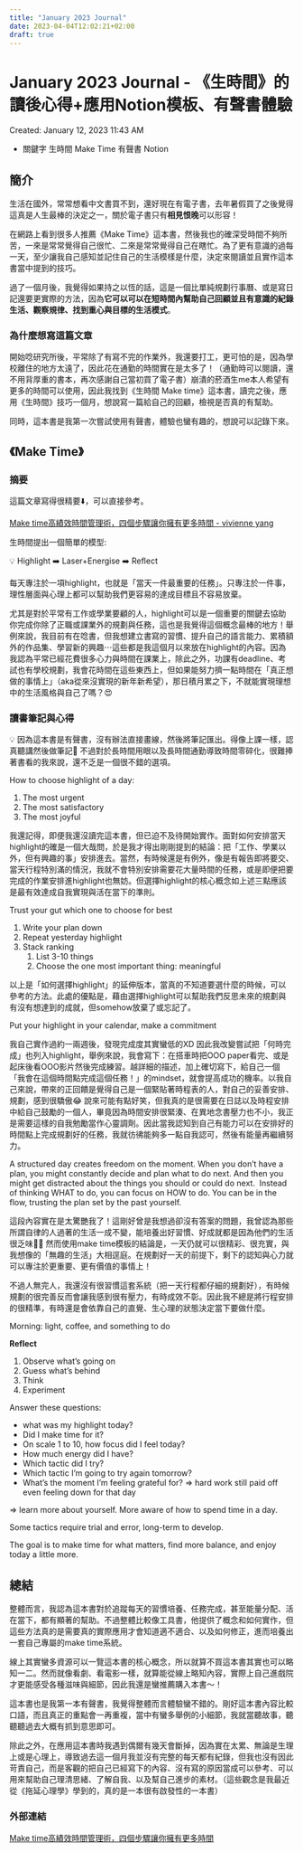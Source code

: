 ```yaml
---
title: "January 2023 Journal"
date: 2023-04-04T12:02:21+02:00
draft: true
---
```


# January 2023 Journal - 《生時間》的讀後心得+應用Notion模板、有聲書體驗

Created: January 12, 2023 11:43 AM

- 關鍵字
    生時間
    Make Time
    有聲書
    Notion
    

## 簡介

生活在國外，常常想看中文書買不到，還好現在有電子書，去年暑假買了之後覺得這真是人生最棒的決定之一，關於電子書只有**相見恨晚**可以形容！

在網路上看到很多人推薦《Make Time》這本書，然後我也的確深受時間不夠所苦，一來是常常覺得自己很忙、二來是常常覺得自己在瞎忙。為了更有意識的過每一天，至少讓我自己感知並記住自己的生活模樣是什麼，決定來閱讀並且實作這本書當中提到的技巧。

過了一個月後，我覺得如果持之以恆的話，這是一個比單純規劃行事曆、或是寫日記還要更實際的方法，因為**它可以可以在短時間內幫助自己回顧並且有意識的紀錄生活、觀察規律、找到重心與目標的生活模式**。

### 為什麼想寫這篇文章

開始唸研究所後，平常除了有寫不完的作業外，我還要打工，更可怕的是，因為學校離住的地方太遠了，因此花在通勤的時間實在是太多了！（通勤時可以閱讀，還不用背厚重的書本，再次感謝自己當初買了電子書）崩潰的菸酒生me本人希望有更多的時間可以使用，因此我找到《生時間 Make time》這本書，讀完之後，應用《生時間》技巧一個月，想說寫一篇給自己的回顧，檢視是否真的有幫助。

同時，這本書是我第一次嘗試使用有聲書，體驗也蠻有趣的，想說可以記錄下來。

## 《Make Time》

### 摘要

這篇文章寫得很精要⬇️，可以直接參考。

[Make time高績效時間管理術，四個步驟讓你擁有更多時間 - vivienne yang](https://vivienneyang.com/make-time%e9%ab%98%e7%b8%be%e6%95%88%e6%99%82%e9%96%93%e7%ae%a1%e7%90%86%e8%a1%93%ef%bc%8c%e5%9b%9b%e5%80%8b%e6%ad%a5%e9%a9%9f%e8%ae%93%e4%bd%a0%e6%93%81%e6%9c%89%e6%9b%b4%e5%a4%9a%e6%99%82%e9%96%93/)

生時間提出一個簡單的模型:

<aside>
💡 Highlight ➡️ Laser+Energise ➡️ Reflect

</aside>

每天專注於一項highlight，也就是「當天一件最重要的任務」。只專注於一件事，理性層面與心理上都可以幫助我們更容易的達成目標且不容易放棄。

尤其是對於平常有工作或學業要顧的人，highlight可以是一個重要的關鍵去協助你完成你除了正職或課業外的規劃與任務，這也是我覺得這個概念最棒的地方！舉例來說，我目前有在唸書，但我想建立書寫的習慣、提升自己的語言能力、累積額外的作品集、學習新的興趣⋯這些都是我這個月以來放在highlight的內容。因為我認為平常已經花費很多心力與時間在課業上，除此之外，功課有deadline、考試也有學校規劃，我會花時間在這些東西上，但如果能努力擠一點時間在「真正想做的事情上」（aka從來沒實現的新年新希望），那日積月累之下，不就能實現理想中的生活風格與自己了嗎？😍

### 讀書筆記與心得

<aside>
💡 因為這本書是有聲書，沒有辦法直接畫線，然後將筆記匯出。得像上課一樣，認真聽講然後做筆記🤣 不過對於長時間用眼以及長時間通勤導致時間零碎化，很難捧著書看的我來說，還不乏是一個很不錯的選項。

</aside>

How to choose highlight of a day:

1. The most urgent
2. The most satisfactory
3. The most joyful

我還記得，即便我還沒讀完這本書，但已迫不及待開始實作。面對如何安排當天highlight的確是一個大哉問，於是我才得出剛剛提到的結論：把「工作、學業以外，但有興趣的事」安排進去。當然，有時候還是有例外，像是有報告即將要交、當天行程特別滿的情況，我就不會特別安排需要花大量時間的任務，或是即便把要完成的作業安排進highlight也無妨。但選擇highlight的核心概念如上述三點應該是最有效達成自我實現與活在當下的準則。

Trust your gut which one to choose for best

1. Write your plan down
2. Repeat yesterday highlight
3. Stack ranking
    1. List 3-10 things
    2. Choose the one most important thing: meaningful

以上是「如何選擇highlight」的延伸版本，當真的不知道要選什麼的時候，可以參考的方法。此處的優點是，藉由選擇highlight可以幫助我們反思未來的規劃與有沒有想達到的成就，但somehow放棄了或忘記了。

Put your highlight in your calendar, make a commitment

我自己實作過約一兩週後，發現完成度其實蠻低的XD 因此我改變嘗試把「何時完成」也列入highlight，舉例來說，我會寫下：在搭車時把OOO paper看完、或是起床後看OOO影片然後完成練習。越詳細的描述，加上確切寫下，給自己一個「我會在這個時間點完成這個任務！」的mindset，就會提高成功的機率。以我自己來說，帶來的正回饋是覺得自己是一個緊貼著時程表的人，對自己的妥善安排、規劃，感到很驕傲😂 說來可能有點好笑，但我真的是很需要在日誌以及時程安排中給自己鼓勵的一個人，畢竟因為時間安排很緊湊、在異地念書壓力也不小，我正是需要這樣的自我勉勵當作心靈調劑。因此當我認知到自己有能力可以在安排好的時間點上完成規劃好的任務，我就彷彿能夠多一點自我認可，然後有能量再繼續努力。

A structured day creates freedom on the moment. When you don’t have a plan, you might constantly decide and plan what to do next. And then you might get distracted about the things you should or could do next.  Instead of thinking WHAT to do, you can focus on HOW to do. You can be in the flow, trusting the plan set by the past yourself.

這段內容實在是太驚艷我了！這剛好曾是我想過卻沒有答案的問題，我曾認為那些所謂自律的人過著的生活一成不變，能培養出好習慣、好成就都是因為他們的生活很乏味🤣🤣 然而使用make time模板的結論是，一天仍就可以很精彩、很充實，與我想像的「無趣的生活」大相逕庭。在規劃好一天的前提下，剩下的認知與心力就可以專注於更重要、更有價值的事情上！

不過人無完人，我還沒有很習慣這套系統（把一天行程都仔細的規劃好），有時候規劃的很完善反而會讓我感到很有壓力，有時成效不彰。因此我不總是將行程安排的很精準，有時還是會依靠自己的直覺、生心理的狀態決定當下要做什麼。

Morning: light, coffee, and something to do

**Reflect**

1. Observe what’s going on
2. Guess what’s behind
3. Think
4. Experiment

Answer these questions:

- what was my highlight today?
- Did I make time for it?
- On scale 1 to 10, how focus did I feel today?
- How much energy did I have?
- Which tactic did I try?
- Which tactic I’m going to try again tomorrow?
- What’s the moment I’m feeling grateful for? => hard work still paid off even feeling down for that day

=> learn more about yourself. More aware of how to spend time in a day.

Some tactics require trial and error, long-term to develop.

The goal is to make time for what matters, find more balance, and enjoy today a little more.

## 總結

整體而言，我認為這本書對於追蹤每天的習慣培養、任務完成，甚至能量分配、活在當下，都有顯著的幫助。不過整體比較像工具書，他提供了概念和如何實作，但這些方法真的是需要真的實際應用才會知道適不適合、以及如何修正，進而培養出一套自己專屬的make time系統。

線上其實蠻多資源可以一覽這本書的核心概念，所以就算不買這本書其實也可以略知一二。然而就像看劇、看電影一樣，就算能從線上略知內容，實際上自己進戲院才更能感受各種滋味與細節，因此我還是蠻推薦購入本書～！

這本書也是我第一本有聲書，我覺得整體而言體驗蠻不錯的。剛好這本書內容比較口語，而且真正的重點會一再重複，當中有蠻多舉例的小細節，我就當聽故事，聽聽聽過去大概有抓到意思即可。

除此之外，在應用這本書時我遇到偶爾有幾天會斷掉，因為實在太累、無論是生理上或是心理上，導致過去這一個月我並沒有完整的每天都有紀錄，但我也沒有因此苛責自己，而是客觀的把自己已經寫下的內容、沒有寫的原因當成可以參考、可以用來幫助自己理清思緒、了解自我、以及幫自己進步的素材。（這些觀念是我最近從《拖延心理學》學到的，真的是一本很有啟發性的一本書）

### 外部連結

[Make time高績效時間管理術，四個步驟讓你擁有更多時間](https://vivienneyang.com/make-time%e9%ab%98%e7%b8%be%e6%95%88%e6%99%82%e9%96%93%e7%ae%a1%e7%90%86%e8%a1%93%ef%bc%8c%e5%9b%9b%e5%80%8b%e6%ad%a5%e9%a9%9f%e8%ae%93%e4%bd%a0%e6%93%81%e6%9c%89%e6%9b%b4%e5%a4%9a%e6%99%82%e9%96%93/)